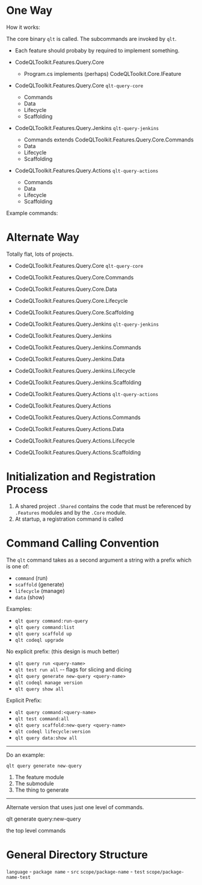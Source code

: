 # One Way 

How it works:

The core binary `qlt` is called. The subcommands are invoked by `qlt`. 

- Each feature should probaby by required to implement something. 
- CodeQLToolkit.Features.Query.Core 
	- Program.cs implements (perhaps) CodeQLToolkit.Core.IFeature

- CodeQLToolkit.Features.Query.Core `qlt-query-core`
	- Commands
	- Data
	- Lifecycle
	- Scaffolding

- CodeQLToolkit.Features.Query.Jenkins `qlt-query-jenkins`
	- Commands extends CodeQLToolkit.Features.Query.Core.Commands
	- Data
	- Lifecycle
	- Scaffolding

- CodeQLToolkit.Features.Query.Actions `qlt-query-actions` 
	- Commands
	- Data
	- Lifecycle
	- Scaffolding

Example commands:

# Alternate Way

Totally flat, lots of projects.

- CodeQLToolkit.Features.Query.Core  `qlt-query-core`
- CodeQLToolkit.Features.Query.Core.Commands
- CodeQLToolkit.Features.Query.Core.Data
- CodeQLToolkit.Features.Query.Core.Lifecycle
- CodeQLToolkit.Features.Query.Core.Scaffolding


- CodeQLToolkit.Features.Query.Jenkins `qlt-query-jenkins`
- CodeQLToolkit.Features.Query.Jenkins 
- CodeQLToolkit.Features.Query.Jenkins.Commands
- CodeQLToolkit.Features.Query.Jenkins.Data
- CodeQLToolkit.Features.Query.Jenkins.Lifecycle
- CodeQLToolkit.Features.Query.Jenkins.Scaffolding

- CodeQLToolkit.Features.Query.Actions `qlt-query-actions` 
- CodeQLToolkit.Features.Query.Actions 
- CodeQLToolkit.Features.Query.Actions.Commands
- CodeQLToolkit.Features.Query.Actions.Data
- CodeQLToolkit.Features.Query.Actions.Lifecycle
- CodeQLToolkit.Features.Query.Actions.Scaffolding


# Initialization and Registration Process 

1. A shared project `.Shared` contains the code that must be referenced 
by `.Features` modules and by the `.Core` module. 
2. At startup, a registration command is called 


# Command Calling Convention 

The `qlt` command takes as a second argument a string with a prefix which is one of:
- `command` (run)
- `scaffold` (generate)
- `lifecycle` (manage)
- `data` (show)

Examples:

- `qlt query command:run-query`
- `qlt query command:list`
- `qlt query scaffold up` 
- `qlt codeql upgrade`

No explicit prefix: (this design is much better)
- `qlt query run <query-name>`
- `qlt test run all` -- flags for slicing and dicing 
- `qlt query generate new-query <query-name>`
- `qlt codeql manage version `
- `qlt query show all`

Explicit Prefix:
- `qlt query command:<query-name>`
- `qlt test command:all` 
- `qlt query scaffold:new-query <query-name>`
- `qlt codeql lifecycle:version `
- `qlt query data:show all`




------------

Do an example:

`qlt query generate new-query`

1. The feature module
2. The submodule 
3. The thing to generate 

-----

Alternate version that uses just one level of commands.

qlt generate query:new-query

the top level commands 


# General Directory Structure


`language`
	- `package name`
		- `src` `scope/package-name`
		- `test` `scope/package-name-test`

